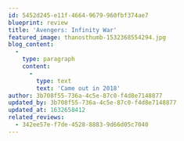 ```yaml
---
id: 5452d245-e11f-4664-9679-960fbf374ae7
blueprint: review
title: 'Avengers: Infinity War'
featured_image: thanosthumb-1532368554294.jpg
blog_content:
  -
    type: paragraph
    content:
      -
        type: text
        text: 'Came out in 2018'
author: 3b708f55-736a-4c5e-87c0-f4d8e7148877
updated_by: 3b708f55-736a-4c5e-87c0-f4d8e7148877
updated_at: 1632658412
related_reviews:
  - 342ee57e-f7de-4528-8883-9d66d05c7040
---
```


